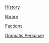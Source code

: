 [History](https://skroxiousdm.github.io/SkroxiousDM/RoS-CoS-RRL/Recap/Lore)

[library](https://skroxiousdm.github.io/SkroxiousDM/simple-quest/lore/library)

[Factions](https://skroxiousdm.github.io/SkroxiousDM/simple-quest/lore/journalentry.zdyubgmrks0epify/journalentry.zdyubgmrks0epify)

[Dramatis Personae](https://skroxiousdm.github.io/SkroxiousDM/simple-quest/lore/journalentry.cgswpn6ymjxd4y5s/npcs)
